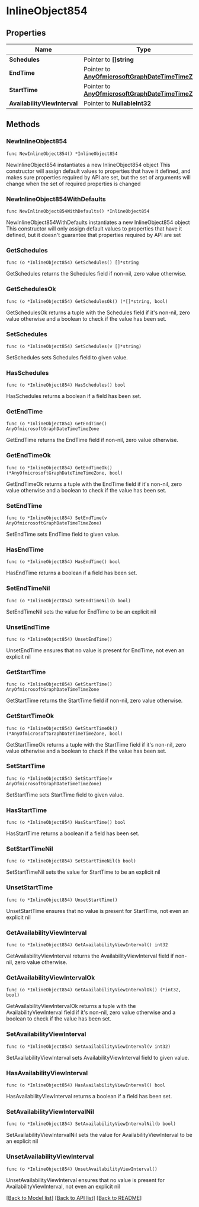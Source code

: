 # InlineObject854

## Properties

Name | Type | Description | Notes
------------ | ------------- | ------------- | -------------
**Schedules** | Pointer to **[]string** |  | [optional] 
**EndTime** | Pointer to [**AnyOfmicrosoftGraphDateTimeTimeZone**](anyOf&lt;microsoft.graph.dateTimeTimeZone&gt;.md) |  | [optional] 
**StartTime** | Pointer to [**AnyOfmicrosoftGraphDateTimeTimeZone**](anyOf&lt;microsoft.graph.dateTimeTimeZone&gt;.md) |  | [optional] 
**AvailabilityViewInterval** | Pointer to **NullableInt32** |  | [optional] 

## Methods

### NewInlineObject854

`func NewInlineObject854() *InlineObject854`

NewInlineObject854 instantiates a new InlineObject854 object
This constructor will assign default values to properties that have it defined,
and makes sure properties required by API are set, but the set of arguments
will change when the set of required properties is changed

### NewInlineObject854WithDefaults

`func NewInlineObject854WithDefaults() *InlineObject854`

NewInlineObject854WithDefaults instantiates a new InlineObject854 object
This constructor will only assign default values to properties that have it defined,
but it doesn't guarantee that properties required by API are set

### GetSchedules

`func (o *InlineObject854) GetSchedules() []*string`

GetSchedules returns the Schedules field if non-nil, zero value otherwise.

### GetSchedulesOk

`func (o *InlineObject854) GetSchedulesOk() (*[]*string, bool)`

GetSchedulesOk returns a tuple with the Schedules field if it's non-nil, zero value otherwise
and a boolean to check if the value has been set.

### SetSchedules

`func (o *InlineObject854) SetSchedules(v []*string)`

SetSchedules sets Schedules field to given value.

### HasSchedules

`func (o *InlineObject854) HasSchedules() bool`

HasSchedules returns a boolean if a field has been set.

### GetEndTime

`func (o *InlineObject854) GetEndTime() AnyOfmicrosoftGraphDateTimeTimeZone`

GetEndTime returns the EndTime field if non-nil, zero value otherwise.

### GetEndTimeOk

`func (o *InlineObject854) GetEndTimeOk() (*AnyOfmicrosoftGraphDateTimeTimeZone, bool)`

GetEndTimeOk returns a tuple with the EndTime field if it's non-nil, zero value otherwise
and a boolean to check if the value has been set.

### SetEndTime

`func (o *InlineObject854) SetEndTime(v AnyOfmicrosoftGraphDateTimeTimeZone)`

SetEndTime sets EndTime field to given value.

### HasEndTime

`func (o *InlineObject854) HasEndTime() bool`

HasEndTime returns a boolean if a field has been set.

### SetEndTimeNil

`func (o *InlineObject854) SetEndTimeNil(b bool)`

 SetEndTimeNil sets the value for EndTime to be an explicit nil

### UnsetEndTime
`func (o *InlineObject854) UnsetEndTime()`

UnsetEndTime ensures that no value is present for EndTime, not even an explicit nil
### GetStartTime

`func (o *InlineObject854) GetStartTime() AnyOfmicrosoftGraphDateTimeTimeZone`

GetStartTime returns the StartTime field if non-nil, zero value otherwise.

### GetStartTimeOk

`func (o *InlineObject854) GetStartTimeOk() (*AnyOfmicrosoftGraphDateTimeTimeZone, bool)`

GetStartTimeOk returns a tuple with the StartTime field if it's non-nil, zero value otherwise
and a boolean to check if the value has been set.

### SetStartTime

`func (o *InlineObject854) SetStartTime(v AnyOfmicrosoftGraphDateTimeTimeZone)`

SetStartTime sets StartTime field to given value.

### HasStartTime

`func (o *InlineObject854) HasStartTime() bool`

HasStartTime returns a boolean if a field has been set.

### SetStartTimeNil

`func (o *InlineObject854) SetStartTimeNil(b bool)`

 SetStartTimeNil sets the value for StartTime to be an explicit nil

### UnsetStartTime
`func (o *InlineObject854) UnsetStartTime()`

UnsetStartTime ensures that no value is present for StartTime, not even an explicit nil
### GetAvailabilityViewInterval

`func (o *InlineObject854) GetAvailabilityViewInterval() int32`

GetAvailabilityViewInterval returns the AvailabilityViewInterval field if non-nil, zero value otherwise.

### GetAvailabilityViewIntervalOk

`func (o *InlineObject854) GetAvailabilityViewIntervalOk() (*int32, bool)`

GetAvailabilityViewIntervalOk returns a tuple with the AvailabilityViewInterval field if it's non-nil, zero value otherwise
and a boolean to check if the value has been set.

### SetAvailabilityViewInterval

`func (o *InlineObject854) SetAvailabilityViewInterval(v int32)`

SetAvailabilityViewInterval sets AvailabilityViewInterval field to given value.

### HasAvailabilityViewInterval

`func (o *InlineObject854) HasAvailabilityViewInterval() bool`

HasAvailabilityViewInterval returns a boolean if a field has been set.

### SetAvailabilityViewIntervalNil

`func (o *InlineObject854) SetAvailabilityViewIntervalNil(b bool)`

 SetAvailabilityViewIntervalNil sets the value for AvailabilityViewInterval to be an explicit nil

### UnsetAvailabilityViewInterval
`func (o *InlineObject854) UnsetAvailabilityViewInterval()`

UnsetAvailabilityViewInterval ensures that no value is present for AvailabilityViewInterval, not even an explicit nil

[[Back to Model list]](../README.md#documentation-for-models) [[Back to API list]](../README.md#documentation-for-api-endpoints) [[Back to README]](../README.md)


